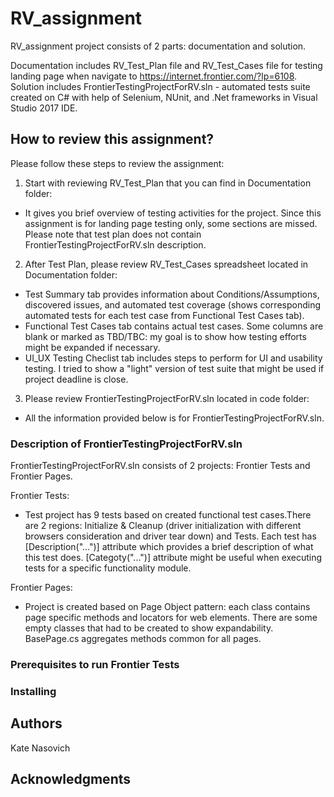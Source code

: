 # RV_assignment

RV_assignment project consists of 2 parts: documentation and solution.

Documentation includes RV_Test_Plan file and RV_Test_Cases file for testing landing page when navigate to https://internet.frontier.com/?lp=6108.
Solution includes FrontierTestingProjectForRV.sln -  automated tests suite created on C# with help of Selenium, NUnit, and .Net frameworks in Visual Studio 2017 IDE.

## How to review this assignment?

Please follow these steps to review the assignment:

1. Start with reviewing RV_Test_Plan that you can find in Documentation folder:

* It gives you brief overview of testing activities for the project. Since this assignment is for landing page testing only, some   sections are missed. Please note that test plan does not contain FrontierTestingProjectForRV.sln description. 

2. After Test Plan, please review RV_Test_Cases spreadsheet located in Documentation folder: 

* Test Summary tab provides information about Conditions/Assumptions, discovered issues, and automated test coverage (shows            corresponding automated tests for each test case from Functional Test Cases tab).
* Functional Test Cases tab contains actual test cases. Some columns are blank or marked as TBD/TBC: my goal is to show how testing efforts might be expanded if necessary.
* UI_UX Testing Checlist tab includes steps to perform for UI and usability testing. I tried to show a "light" version of test suite that might be used if project deadline is close.

3. Please review FrontierTestingProjectForRV.sln located in code folder:

* All the information provided below is for FrontierTestingProjectForRV.sln. 

### Description of FrontierTestingProjectForRV.sln

FrontierTestingProjectForRV.sln consists of 2 projects: Frontier Tests and Frontier Pages. 

Frontier Tests: 

* Test project has 9 tests based on created functional test cases.There are 2 regions: Initialize & Cleanup (driver initialization with different browsers consideration and driver tear down) and Tests.
Each test has [Description("...")] attribute which provides a brief description of what this test does. [Categoty("...")] attribute might be useful when executing tests for a specific functionality module.

Frontier Pages:

* Project is created based on Page Object pattern: each class contains page specific methods and locators for web elements. There are some empty classes that had to be created to show expandability.
BasePage.cs aggregates methods common for all pages.

### Prerequisites to run Frontier Tests


### Installing

## Authors

Kate Nasovich 

## Acknowledgments
